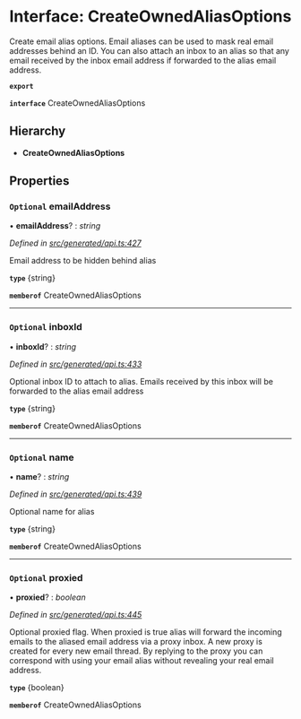 # Interface: CreateOwnedAliasOptions

Create email alias options. Email aliases can be used to mask real email addresses behind an ID. You can also attach an inbox to an alias so that any email received by the inbox email address if forwarded to the alias email address.

**`export`** 

**`interface`** CreateOwnedAliasOptions

## Hierarchy

* **CreateOwnedAliasOptions**

## Properties

### `Optional` emailAddress

• **emailAddress**? : *string*

*Defined in [src/generated/api.ts:427](https://github.com/mailslurp/mailslurp-client-ts-js/blob/507ad2d/src/generated/api.ts#L427)*

Email address to be hidden behind alias

**`type`** {string}

**`memberof`** CreateOwnedAliasOptions

___

### `Optional` inboxId

• **inboxId**? : *string*

*Defined in [src/generated/api.ts:433](https://github.com/mailslurp/mailslurp-client-ts-js/blob/507ad2d/src/generated/api.ts#L433)*

Optional inbox ID to attach to alias. Emails received by this inbox will be forwarded to the alias email address

**`type`** {string}

**`memberof`** CreateOwnedAliasOptions

___

### `Optional` name

• **name**? : *string*

*Defined in [src/generated/api.ts:439](https://github.com/mailslurp/mailslurp-client-ts-js/blob/507ad2d/src/generated/api.ts#L439)*

Optional name for alias

**`type`** {string}

**`memberof`** CreateOwnedAliasOptions

___

### `Optional` proxied

• **proxied**? : *boolean*

*Defined in [src/generated/api.ts:445](https://github.com/mailslurp/mailslurp-client-ts-js/blob/507ad2d/src/generated/api.ts#L445)*

Optional proxied flag. When proxied is true alias will forward the incoming emails to the aliased email address via a proxy inbox. A new proxy is created for every new email thread. By replying to the proxy you can correspond with using your email alias without revealing your real email address.

**`type`** {boolean}

**`memberof`** CreateOwnedAliasOptions

